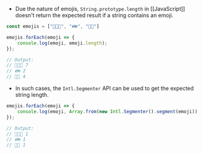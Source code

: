 - Due the nature of emojis, `String.prototype.length` in [[JavaScript]] doesn't return the expected result if a string contains an emoji.

```js
const emojis = ["👨🏽‍💻", "👪", "🎅🏿"]

emojis.forEach(emoji => {
    console.log(emoji, emoji.length);
});

// Output:
// 👨🏽‍💻 7
// 👪 2
// 🎅🏿 4
```

- In such cases, the `Intl.Segmenter` API can be used to get the expected string length.

```js
emojis.forEach(emoji => {
    console.log(emoji, Array.from(new Intl.Segmenter().segment(emoji)).length)
});

// Output:
// 👨🏽‍💻 1
// 👪 1
// 🎅🏿 1
```